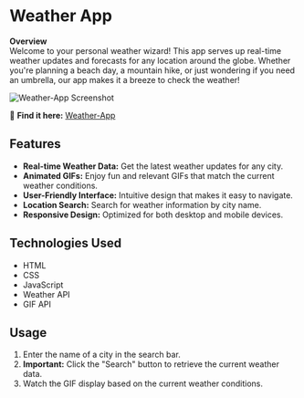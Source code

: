 # Weather App

**Overview**  
Welcome to your personal weather wizard! This app serves up real-time weather updates and forecasts for any location around the globe. Whether you're planning a beach day, a mountain hike, or just wondering if you need an umbrella, our app makes it a breeze to check the weather! 

![Weather-App Screenshot](#)


🔗 **Find it here:** [Weather-App](#)

## Features

- **Real-time Weather Data:** Get the latest weather updates for any city.
- **Animated GIFs:** Enjoy fun and relevant GIFs that match the current weather conditions.
- **User-Friendly Interface:** Intuitive design that makes it easy to navigate.
- **Location Search:** Search for weather information by city name.
- **Responsive Design:** Optimized for both desktop and mobile devices.

## Technologies Used

- HTML
- CSS
- JavaScript
- Weather API
- GIF API

## Usage

1. Enter the name of a city in the search bar.
2. **Important:** Click the "Search" button to retrieve the current weather data.
3. Watch the GIF display based on the current weather conditions.
